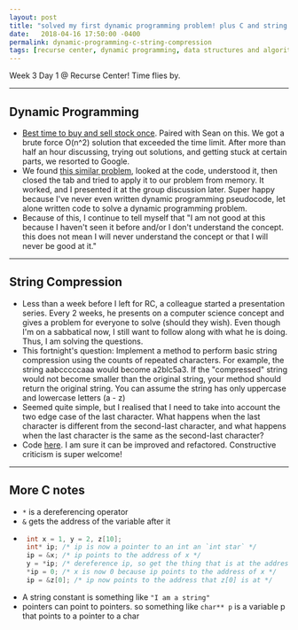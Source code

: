 ```yaml
---
layout: post
title: "solved my first dynamic programming problem! plus C and string compression notes"
date:   2018-04-16 17:50:00 -0400
permalink: dynamic-programming-c-string-compression
tags: [recurse center, dynamic programming, data structures and algorithms, c]
---
```


Week 3 Day 1 @ Recurse Center! Time flies by.

* * *

## Dynamic Programming
* [Best time to buy and sell stock once](https://leetcode.com/problems/best-time-to-buy-and-sell-stock/). Paired with Sean on this. We got a brute force O(n^2) solution that exceeded the time limit. After more than half an hour discussing, trying out solutions, and getting stuck at certain parts, we resorted to Google.
* We found [this similar problem](https://www.geeksforgeeks.org/maximum-difference-between-two-elements/), looked at the code, understood it, then closed the tab and tried to apply it to our problem from memory. It worked, and I presented it at the group discussion later. Super happy because I've never even written dynamic programming pseudocode, let alone written code to solve a dynamic programming problem.
* Because of this, I continue to tell myself that "I am not good at this because I haven't seen it before and/or I don't understand the concept. this does not mean I will never understand the concept or that I will never be good at it."

* * *

## String Compression
* Less than a week before I left for RC, a colleague started a presentation series. Every 2 weeks, he presents on a computer science concept and gives a problem for everyone to solve (should they wish). Even though I'm on a sabbatical now, I still want to follow along with what he is doing. Thus, I am solving the questions.
* This fortnight's question: Implement a method to perform basic string compression using the counts of repeated characters. For example, the string aabcccccaaa would become a2blc5a3. If the "compressed" string would not become smaller than the original string, your method should return the original string. You can assume the string has only uppercase and lowercase letters (a - z)
* Seemed quite simple, but I realised that I need to take into account the two edge case of the last character. What happens when the last character is different from the second-last character, and what happens when the last character is the same as the second-last character?
* Code [here](https://gist.github.com/contrepoint/02fcbf2f967eb6206025223c84d74db8). I am sure it can be improved and refactored. Constructive criticism is super welcome!

* * *

## More C notes
*  `*` is a dereferencing operator
* `&` gets the address of the variable after it
*  ```c
    int x = 1, y = 2, z[10];
    int* ip; /* ip is now a pointer to an int an `int star` */
    ip = &x; /* ip points to the address of x */
    y = *ip; /* dereference ip, so get the thing that is at the address that ip points to. x is 1, so now y is 1 */
    *ip = 0; /* x is now 0 because ip points to the address of x */
    ip = &z[0]; /* ip now points to the address that z[0] is at */
    ```
* A string constant is something like `"I am a string"`
* pointers can point to pointers. so something like `char** p` is a variable p that points to a pointer to a char

